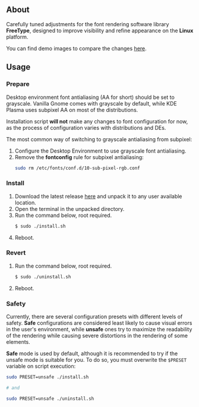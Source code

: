 ## About
Carefully tuned adjustments for the font rendering software library **FreeType**, designed to improve visibility and refine appearance on the **Linux** platform.

You can find demo images to compare the changes [here](./assets/comparison).

## Usage

### Prepare
Desktop environment font antialiasing (AA for short) should be set to grayscale. Vanilla Gnome comes with grayscale by default, while KDE Plasma uses subpixel AA on most of the distributions.

Installation script **will not** make any changes to font configuration for now, as the process of configuration varies with distributions and DEs.

The most common way of switching to grayscale antialiasing from subpixel:
1. Configure the Desktop Environment to use grayscale font antialiasing.
2. Remove the **fontconfig** rule for subpixel antialiasing:
   ```sh
   sudo rm /etc/fonts/conf.d/10-sub-pixel-rgb.conf
   ```

### Install
1. Download the latest release [here](https://github.com/maximilionus/freetype-envision/releases/latest) and unpack it to any user available location.
2. Open the terminal in the unpacked directory.
3. Run the command below, root required.
   ```sh
   $ sudo ./install.sh
   ```
4. Reboot.

### Revert
1. Run the command below, root required.
   ```sh
   $ sudo ./uninstall.sh
   ```
2. Reboot.

### Safety
Currently, there are several configuration presets with different levels of safety. **Safe** configurations are considered least likely to cause visual errors in the user's environment, while **unsafe** ones try to maximize the readability of the rendering while causing severe distortions in the rendering of some elements.

**Safe** mode is used by default, although it is recommended to try if the unsafe mode is suitable for you. To do so, you must overwrite the `$PRESET` variable on script execution:
```sh
sudo PRESET=unsafe ./install.sh

# and

sudo PRESET=unsafe ./uninstall.sh
```
